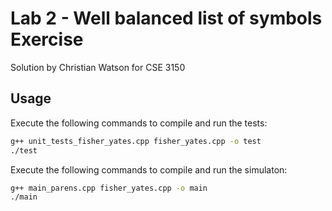 # Lab 2  - Well balanced list of symbols Exercise
Solution by Christian Watson for CSE 3150

## Usage

Execute the following commands to compile and run the tests:

``` bash
g++ unit_tests_fisher_yates.cpp fisher_yates.cpp -o test
./test
```

Execute the following commands to compile and run the simulaton:

``` bash
g++ main_parens.cpp fisher_yates.cpp -o main
./main
```
